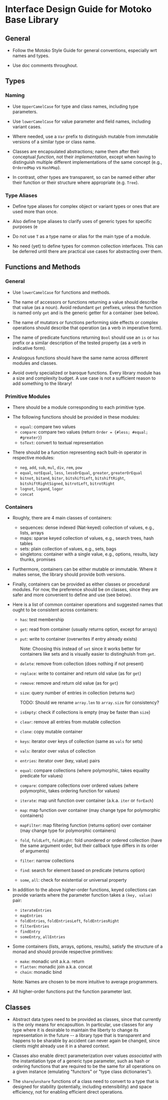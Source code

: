 # Interface Design Guide for Motoko Base Library

## General

- Follow the Motoko Style Guide for general conventions, especially wrt names and types.

- Use doc comments throughout.

## Types

### Naming

- Use `UpperCamelCase` for type and class names, including type parameters.

- Use `lowerCamelCase` for value parameter and field names, including variant cases.

- Where needed, use a `Var` prefix to distinguish mutable from immutable versions of a similar type or class name.

- Classes are encapsulated abstractions; name them after their conceptual _function_, not their _implementation_,
  except when having to distinguish multiple different implementations of the same concept (e.g., `OrderedMap` vs `HashMap`).

- In contrast, other types are transparent, so can be named either after their function or their structure where appropriate (e.g. `Tree`).

### Type Aliases

- Define type aliases for complex object or variant types or ones that are used more than once.

- Also define type aliases to clarify uses of generic types for specific purposes (e

- Do not use `T` as a type name or alias for the main type of a module.

- No need (yet) to define types for common collection interfaces.
  This can be deferred until there are practical use cases for abstracting over them.

## Functions and Methods

### General

- Use `lowerCamelCase` for functions and methods.

- The name of accessors or functions returning a value should describe that value (as a noun).
  Avoid redundant `get` prefixes, unless the function is named only `get` and is the generic getter for a container (see below).

- The name of mutators or functions performing side effects or complex operations should describe that operation (as a verb in imperative form).

- The name of predicate functions returning `Bool` should use an `is` or `has` prefix or a similar description of the tested property (as a verb in indicative form).

- Analogous functions should have the same name across different modules and classes.

- Avoid overly specialized or baroque functions.
  Every library module has a size and complexity budget.
  A use case is not a sufficient reason to add something to the library!

### Primitive Modules

- There should be a module corresponding to each primitive type.

- The following functions should be provided in these modules:

  - `equal`: compare two values
  - `compare`: compare two values (return `Order = {#less; #equal; #greater}`)
  - `toText`: convert to textual representation

- There should be a function representing each built-in operator in respective modules:

  - `neg`, `add`, `sub`, `mul`, `div`, `rem`, `pow`
  - `equal`, `notEqual`, `less`, `lessOrEqual`, `greater`, `greaterOrEqual`
  - `bitnot`, `bitand`, `bitor`, `bitshiftLeft`, `bitshiftRight`, `bitshiftRightSigned`, `bitrotLeft`, `bitrotRight`
  - `lognot`, `logand`, `logor`
  - `concat`

### Containers

- Roughly, there are 4 main classes of containers:

  - sequences: dense indexed (Nat-keyed) collection of values, e.g., lists, arrays
  - maps: sparse keyed collection of values, e.g., search trees, hash tables
  - sets: plain collection of values, e.g., sets, bags
  - singletons: container with a single value, e.g., options, results, lazy thunks, promises

- Furthermore, containers can be either mutable or immutable.
  Where it makes sense, the library should provide both versions.

- Finally, containers can be provided as either classes or procedural modules.
  For now, the preference should be on classes, since they are safer and more convenient to define and use (see below).

- Here is a list of common container operations and suggested names that ought to be consistent across containers:

  - `has`: test membership

  - `get`: read from container (usually returns option, except for arrays)

  - `put`: write to container (overwrites if entry already exists)

    Note: Choosing this instead of `set` since it works better for containers like sets and is visually easier to distinghuish from `get`.

  - `delete`: remove from collection (does nothing if not present)

  - `replace`: write to container and return old value (as for `get`)

  - `remove`: remove and return old value (as for `get`)

  - `size`: query number of entries in collection (returns `Nat`)

    TODO: Should we rename `array.len` to `array.size` for consistency?

  - `isEmpty`: check if collections is empty (may be faster than `size`)

  - `clear`: remove all entries from mutable collection

  - `clone`: copy mutable container

  - `keys`: iterator over keys of collection (same as `vals` for sets)

  - `vals`: iterator over valus of collection

  - `entries`: iterator over (key, value) pairs

  - `equal`: compare collections (where polymorphic, takes equality predicate for values)

  - `compare`: compare collections over ordered values (where polymorphic, takes ordering function for values)

  - `iterate`: map unit function over container (a.k.a. `iter` or `forEach`)

  - `map`: map function over container (may change type for polymorphic containers)

  - `mapFilter`: map filtering function (returns option) over container (may change type for polymorphic containers)

  - `fold`, `foldLeft`, `foldRight`: fold unordered or ordered collection (have the same argument order, but their callback type differs in its order of arguments)

  - `filter`: narrow collections

  - `find`: search for element based on predicate (returns option)

  - `some`, `all`: check for existential or universal property

- In addition to the above higher-order functions, keyed collections can provide variants where the parameter function takes a `(key, value)` pair:

  - `iterateEntries`
  - `mapEntries`
  - `foldEntries`, `foldEntriesLeft`, `foldEntriesRight`
  - `filterEntries`
  - `findEntry`
  - `someEntry`, `allEntries`

- Some containers (lists, arrays, options, results), satisfy the structure of a monad and should provide respective primitives:

  - `make`: monadic unit a.k.a. return
  - `flatten`: monadic join a.k.a. concat
  - `chain`: monadic bind

  Note: Names are chosen to be more intuitive to average programmers.

- All higher-order functions put the function parameter last.

## Classes

- Abstract data types need to be provided as classes, since that currently is the only means for encapsultion.
  In particular, use classes for any type where it is desirable to maintain the liberty to change its representation in the future --
  a library type that is transparent and happens to be sharable by accident can never again be changed, since clients might already use it in a shared context.

- Classes also enable direct parameterization over values _associated_ with the instantiation type of a generic type parameter, such as hash or ordering functions that are required to be the same for all operations on a given instance (emulating "functors" or "type class dictionaries").

- The `share`/`unshare` functions of a class need to convert to a type that is designed for stability (potentially, including extensibility) and space efficiency, not for enabling efficient direct operations.
